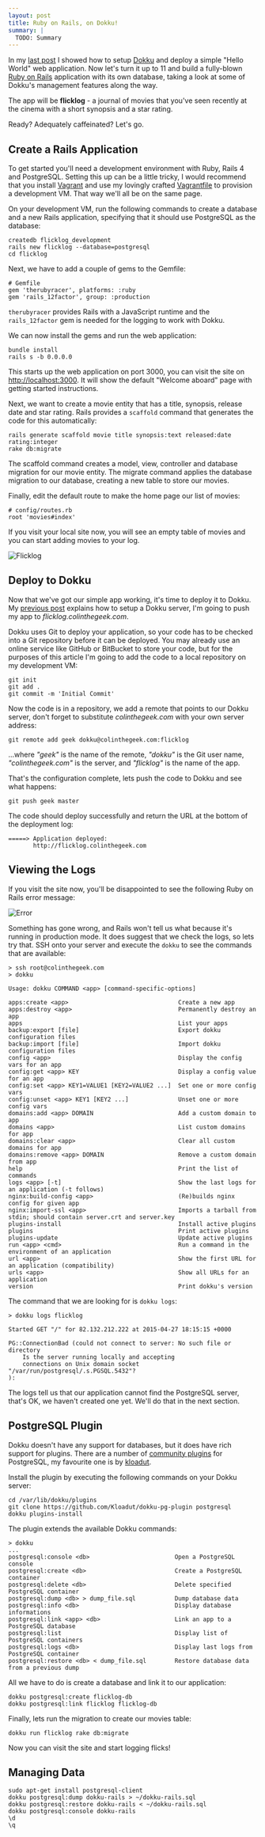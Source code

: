 ```yaml
---
layout: post
title: Ruby on Rails, on Dokku!
summary: |
  TODO: Summary
---
```

In my [last post][1] I showed how to setup [Dokku][2] and deploy a simple "Hello
World" web application.  Now let's turn it up to 11 and build a fully-blown
[Ruby on Rails][3] application with its own database, taking a look at some of
Dokku's management features along the way.

The app will be **flicklog** - a journal of movies that you've seen recently at
the cinema with a short synopsis and a star rating.

Ready? Adequately caffeinated? Let's go.

## Create a Rails Application

To get started you'll need a development environment with Ruby, Rails 4 and
PostgreSQL.  Setting this up can be a little tricky, I would recommend that you
install [Vagrant][4] and use my lovingly crafted [Vagrantfile][5] to provision a
development VM.  That way we'll all be on the same page.

On your development VM, run the following commands to create a database and a
new Rails application, specifying that it should use PostgreSQL as the database:

    createdb flicklog_development
    rails new flicklog --database=postgresql
    cd flicklog

Next, we have to add a couple of gems to the Gemfile:

    # Gemfile
    gem 'therubyracer', platforms: :ruby
    gem 'rails_12factor', group: :production

`therubyracer` provides Rails with a JavaScript runtime and the `rails_12factor`
gem is needed for the logging to work with Dokku.

We can now install the gems and run the web application:

    bundle install
    rails s -b 0.0.0.0

This starts up the web application on port 3000, you can visit the site on
[http://localhost:3000](http://localhost:3000).  It will show the default
"Welcome aboard" page with getting started instructions.

Next, we want to create a movie entity that has a title, synopsis, release date
and star rating.  Rails provides a `scaffold` command that generates the code
for this automatically:

    rails generate scaffold movie title synopsis:text released:date rating:integer
    rake db:migrate

The scaffold command creates a model, view, controller and database migration
for our movie entity.  The migrate command applies the database migration to our
database, creating a new table to store our movies.

Finally, edit the default route to make the home page our list of movies:

    # config/routes.rb
    root 'movies#index'

If you visit your local site now, you will see an empty table of movies and you
can start adding movies to your log.

![Flicklog](/public/images/ruby-on-rails-on-dokku/flicklog.png)

## Deploy to Dokku

Now that we've got our simple app working, it's time to deploy it to Dokku.  My
[previous post][1] explains how to setup a Dokku server, I'm going to push my
app to *flicklog.colinthegeek.com*.

Dokku uses Git to deploy your application, so your code has to be checked into a
Git repository before it can be deployed.  You may already use an online service
like GitHub or BitBucket to store your code, but for the purposes of this
article I'm going to add the code to a local repository on my development VM:

    git init
    git add .
    git commit -m 'Initial Commit'

Now the code is in a repository, we add a remote that points to our Dokku
server, don't forget to substitute *colinthegeek.com* with your own server
address:

    git remote add geek dokku@colinthegeek.com:flicklog

...where *"geek"* is the name of the remote, *"dokku"* is the Git user name,
*"colinthegeek.com"* is the server, and *"flicklog"* is the name of the app.

That's the configuration complete, lets push the code to Dokku and see what
happens:

    git push geek master

The code should deploy successfully and return the URL at the bottom of the
deployment log:

    =====> Application deployed:
           http://flicklog.colinthegeek.com

## Viewing the Logs

If you visit the site now, you'll be disappointed to see the following Ruby on
Rails error message:

![Error](/public/images/ruby-on-rails-on-dokku/error.png)

Something has gone wrong, and Rails won't tell us what because it's running in
production mode.  It does suggest that we check the logs, so lets try that.  SSH
onto your server and execute the `dokku` to see the commands that are available:

    > ssh root@colinthegeek.com
    > dokku

    Usage: dokku COMMAND <app> [command-specific-options]

    apps:create <app>                               Create a new app
    apps:destroy <app>                              Permanently destroy an app
    apps                                            List your apps
    backup:export [file]                            Export dokku configuration files
    backup:import [file]                            Import dokku configuration files
    config <app>                                    Display the config vars for an app
    config:get <app> KEY                            Display a config value for an app
    config:set <app> KEY1=VALUE1 [KEY2=VALUE2 ...]  Set one or more config vars
    config:unset <app> KEY1 [KEY2 ...]              Unset one or more config vars
    domains:add <app> DOMAIN                        Add a custom domain to app
    domains <app>                                   List custom domains for app
    domains:clear <app>                             Clear all custom domains for app
    domains:remove <app> DOMAIN                     Remove a custom domain from app
    help                                            Print the list of commands
    logs <app> [-t]                                 Show the last logs for an application (-t follows)
    nginx:build-config <app>                        (Re)builds nginx config for given app
    nginx:import-ssl <app>                          Imports a tarball from stdin; should contain server.crt and server.key
    plugins-install                                 Install active plugins
    plugins                                         Print active plugins
    plugins-update                                  Update active plugins
    run <app> <cmd>                                 Run a command in the environment of an application
    url <app>                                       Show the first URL for an application (compatibility)
    urls <app>                                      Show all URLs for an application
    version                                         Print dokku's version

The command that we are looking for is `dokku logs`:

    > dokku logs flicklog

    Started GET "/" for 82.132.212.222 at 2015-04-27 18:15:15 +0000

    PG::ConnectionBad (could not connect to server: No such file or directory
    	Is the server running locally and accepting
    	connections on Unix domain socket "/var/run/postgresql/.s.PGSQL.5432"?
    ):

The logs tell us that our application cannot find the PostgreSQL server, that's
OK, we haven't created one yet.  We'll do that in the next section.

## PostgreSQL Plugin

Dokku doesn't have any support for databases, but it does have rich support for
plugins.  There are a number of [community plugins][6] for PostgreSQL, my
favourite one is by [kloadut][7].

Install the plugin by executing the following commands on your Dokku server:

    cd /var/lib/dokku/plugins
    git clone https://github.com/Kloadut/dokku-pg-plugin postgresql
    dokku plugins-install

The plugin extends the available Dokku commands:

    > dokku
    ...
    postgresql:console <db>                        Open a PostgreSQL console
    postgresql:create <db>                         Create a PostgreSQL container
    postgresql:delete <db>                         Delete specified PostgreSQL container
    postgresql:dump <db> > dump_file.sql           Dump database data
    postgresql:info <db>                           Display database informations
    postgresql:link <app> <db>                     Link an app to a PostgreSQL database
    postgresql:list                                Display list of PostgreSQL containers
    postgresql:logs <db>                           Display last logs from PostgreSQL container
    postgresql:restore <db> < dump_file.sql        Restore database data from a previous dump

All we have to do is create a database and link it to our application:

    dokku postgresql:create flicklog-db
    dokku postgresql:link flicklog flicklog-db

Finally, lets run the migration to create our movies table:

    dokku run flicklog rake db:migrate

Now you can visit the site and start logging flicks!

## Managing Data

    sudo apt-get install postgresql-client
    dokku postgresql:dump dokku-rails > ~/dokku-rails.sql
    dokku postgresql:restore dokku-rails < ~/dokku-rails.sql
    dokku postgresql:console dokku-rails
    \d
    \q

[1]: /2015/02/04/dokku-development-paas
[2]: http://progrium.com/blog/2013/06/19/dokku-the-smallest-paas-implementation-youve-ever-seen
[3]: http://rubyonrails.org
[4]: https://www.vagrantup.com
[5]: https://github.com/ColinOrr/dokku-rails/blob/master/Vagrantfile
[6]: http://progrium.viewdocs.io/dokku/plugins
[7]: https://github.com/Kloadut/dokku-pg-plugin
